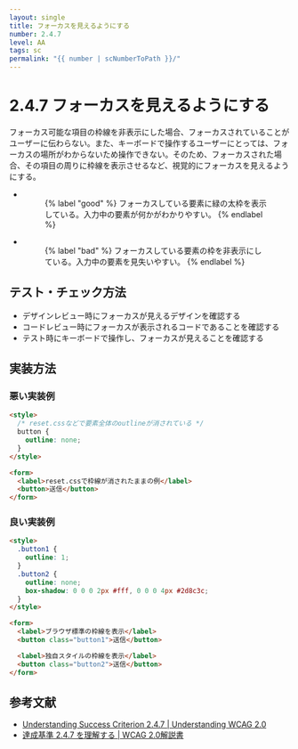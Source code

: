 ```yaml
---
layout: single
title: フォーカスを見えるようにする
number: 2.4.7
level: AA
tags: sc
permalink: "{{ number | scNumberToPath }}/"
---
```


# 2.4.7 フォーカスを見えるようにする

フォーカス可能な項目の枠線を非表示にした場合、フォーカスされていることがユーザーに伝わらない。また、キーボードで操作するユーザーにとっては、フォーカスの場所がわからないため操作できない。そのため、フォーカスされた場合、その項目の周りに枠線を表示させるなど、視覚的にフォーカスを見えるようにする。

<ul class="Figurelist">
<li>
<figure>
<img src="{{ site.dir }}/img/2/4/7/2.png" alt="" />
<figcaption>
{% label "good" %}
フォーカスしている要素に緑の太枠を表示している。入力中の要素が何かがわかりやすい。
{% endlabel %}
</figcaption>
</figure>
</li>
<li>
<figure>
<img src="{{ site.dir }}/img/2/4/7/1.png" alt="" />
<figcaption>
{% label "bad" %}
フォーカスしている要素の枠を非表示にしている。入力中の要素を見失いやすい。
{% endlabel %}
</figcaption>
</figure>
</li>
</ul>

## テスト・チェック方法

- デザインレビュー時にフォーカスが見えるデザインを確認する
- コードレビュー時にフォーカスが表示されるコードであることを確認する
- テスト時にキーボードで操作し、フォーカスが見えることを確認する

## 実装方法

### 悪い実装例

```html
<style>
  /* reset.cssなどで要素全体のoutlineが消されている */
  button {
    outline: none;
  }
</style>

<form>
  <label>reset.cssで枠線が消されたままの例</label>
  <button>送信</button>
</form>
```

### 良い実装例

```html
<style>
  .button1 {
    outline: 1;
  }
  .button2 {
    outline: none;
    box-shadow: 0 0 0 2px #fff, 0 0 0 4px #2d8c3c;
  }
</style>

<form>
  <label>ブラウザ標準の枠線を表示</label>
  <button class="button1">送信</button>

  <label>独自スタイルの枠線を表示</label>
  <button class="button2">送信</button>
</form>
```

## 参考文献

- [Understanding Success Criterion 2.4.7 | Understanding WCAG 2.0](https://www.w3.org/TR/UNDERSTANDING-WCAG20/navigation-mechanisms-focus-visible.html)
- [達成基準 2.4.7 を理解する | WCAG 2.0解説書](https://waic.jp/docs/UNDERSTANDING-WCAG20/navigation-mechanisms-focus-visible.html)
